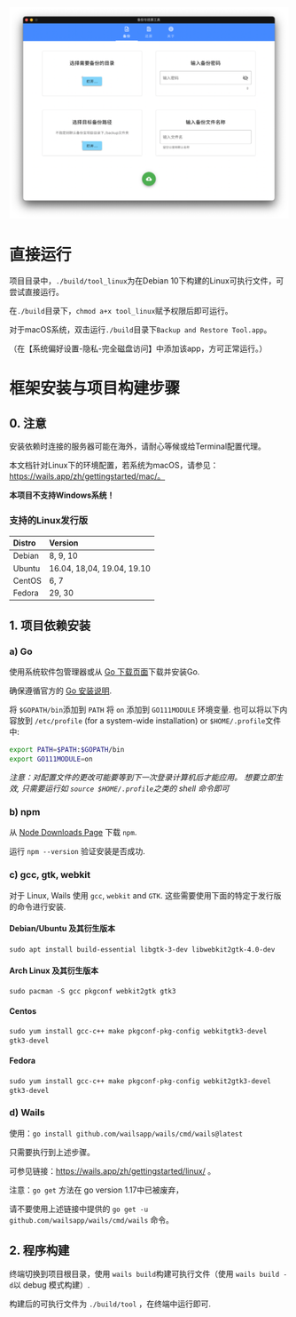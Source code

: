 ![ui.png](ui.png)

# 直接运行

项目目录中，`./build/tool_linux`为在Debian 10下构建的Linux可执行文件，可尝试直接运行。

在`./build`目录下，`chmod a+x tool_linux`赋予权限后即可运行。



对于macOS系统，双击运行`./build`目录下`Backup and Restore Tool.app`。

（在【系统偏好设置-隐私-完全磁盘访问】中添加该app，方可正常运行。）



# 框架安装与项目构建步骤

## 0. 注意

安装依赖时连接的服务器可能在海外，请耐心等候或给Terminal配置代理。

本文档针对Linux下的环境配置，若系统为macOS，请参见：https://wails.app/zh/gettingstarted/mac/。

**本项目不支持Windows系统！**

### 支持的Linux发行版

| Distro | Version                    |
| :----- | :------------------------- |
| Debian | 8, 9, 10                   |
| Ubuntu | 16.04, 18,04, 19.04, 19.10 |
| CentOS | 6, 7                       |
| Fedora | 29, 30                     |




## 1. 项目依赖安装

### a) Go

使用系统软件包管理器或从 [Go 下载页面](https://golang.org/dl/)下载并安装Go.

确保遵循官方的 [Go 安装说明](https://golang.org/doc/install#install).

将 `$GOPATH/bin`添加到 `PATH` 将 `on` 添加到 `GO111MODULE` 环境变量. 也可以将以下内容放到 `/etc/profile` (for a system-wide installation) or `$HOME/.profile`文件中:

```bash
export PATH=$PATH:$GOPATH/bin
export GO111MODULE=on
```

_注意：对配置文件的更改可能要等到下一次登录计算机后才能应用。 想要立即生效, 只需要运行如 `source $HOME/.profile`之类的 shell 命令即可_



### b) npm

从 [Node Downloads Page](https://nodejs.org/en/download/) 下载 `npm`.

运行 `npm --version` 验证安装是否成功.



### c) gcc, gtk, webkit

对于 Linux, Wails 使用 `gcc`, `webkit` and `GTK`.  这些需要使用下面的特定于发行版的命令进行安装.

#### Debian/Ubuntu 及其衍生版本

`sudo apt install build-essential libgtk-3-dev libwebkit2gtk-4.0-dev`

#### Arch Linux 及其衍生版本

`sudo pacman -S gcc pkgconf webkit2gtk gtk3`

#### Centos

`sudo yum install gcc-c++ make pkgconf-pkg-config webkitgtk3-devel gtk3-devel`

#### Fedora

`sudo yum install gcc-c++ make pkgconf-pkg-config webkit2gtk3-devel gtk3-devel`



### d) Wails

使用：`go install github.com/wailsapp/wails/cmd/wails@latest`

只需要执行到上述步骤。



可参见链接：https://wails.app/zh/gettingstarted/linux/ 。

注意：`go get` 方法在 go version 1.17中已被废弃，

请不要使用上述链接中提供的 `go get -u github.com/wailsapp/wails/cmd/wails` 命令。




## 2. 程序构建

终端切换到项目根目录，使用 `wails build`构建可执行文件（使用 `wails build -d`以 debug 模式构建）.

构建后的可执行文件为 `./build/tool` ，在终端中运行即可.